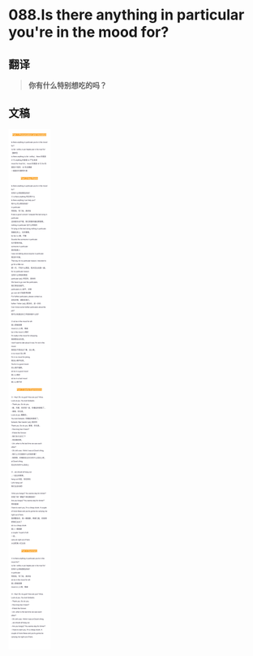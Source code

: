# 088.Is there anything in particular you're in the mood for?

## 翻译

> **你有什么特别想吃的吗？**

## 文稿

![](img/088.jpg)

